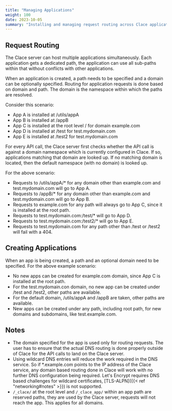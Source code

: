 ```yaml
---
title: "Managing Applications"
weight: 100
date: 2023-10-05
summary: "Installing and managing request routing across Clace applications"
---
```


## Request Routing

The Clace server can host multiple applications simultaneously. Each application gets a dedicated path, the application can use all sub-paths within that without conflicts with other applications.

When an application is created, a path needs to be specified and a domain can be optionally specified. Routing for application requests is done based on domain and path. The domain is the namespace within which the paths are resolved.

Consider this scenario:

- App A is installed at /utils/appA
- App B is installed at /appB
- App C is installed at the root level / for domain example.com
- App D is installed at /test for test.mydomain.com
- App E is installed at /test2 for test.mydomain.com

For every API call, the Clace server first checks whether the API call is against a domain namespace which is currently configured in Clace. If so, applications matching that domain are looked up. If no matching domain is located, then the default namespace (with no domain) is looked up.

For the above scenario:

- Requests to /utils/appA/\* for any domain other than example.com and test.mydomain.com will go to App A.
- Requests to /appB/\* for any domain other than example.com and test.mydomain.com will go to App B.
- Requests to example.com for any path will always go to App C, since it is installed at the root path.
- Requests to test.mydomain.com:/test/\* will go to App D.
- Requests to test.mydomain.com:/test2/\* will go to App E.
- Requests to test.mydomain.com for any path other than /test or /test2 will fail with a 404.

## Creating Applications

When an app is being created, a path and an optional domain need to be specified. For the above example scenario:

- No new apps can be created for example.com domain, since App C is installed at the root path.
- For the test.mydomain.con domain, no new app can be created under /test and /test2, other paths are available.
- For the default domain, /utils/appA and /appB are taken, other paths are available.
- New apps can be created under any path, including root path, for new domains and subdomains, like test.example.com.

## Notes

- The domain specified for the app is used only for routing requests. The user has to ensure that the actual DNS routing is done properly outside of Clace for the API calls to land on the Clace server.
- Using wildcard DNS entries will reduce the work required in the DNS service. So if \*.example.com points to the IP address of the Clace service, any domain based routing done in Clace will work with no further DNS configuration being required. Let's Encrypt requires DNS based challenges for wildcard certificates, [TLS-ALPN]({{< ref "networking#notes" >}}) is not supported.
- `/_clace/` at the root level and `/_clace_app/` within an app path are reserved paths, they are used by the Clace server, requests will not reach the app. This applies for all domains.
